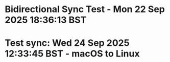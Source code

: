# Bidirectional Sync Test - Mon 22 Sep 2025 18:36:13 BST
# Test sync: Wed 24 Sep 2025 12:33:45 BST - macOS to Linux
